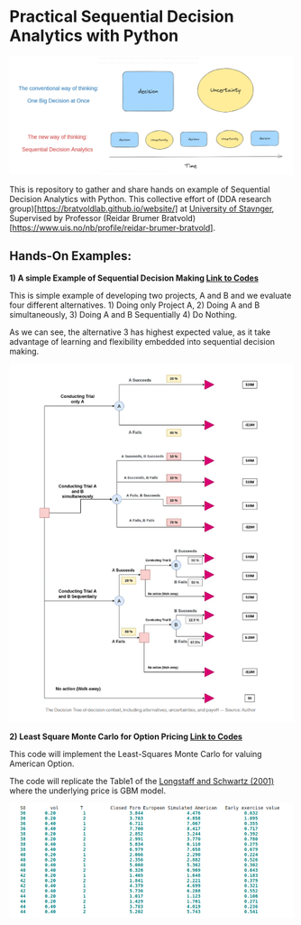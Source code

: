 # Practical Sequential Decision Analytics with Python


![Cover Image](img/sda.png)

This is repository to gather and share hands on example of  Sequential Decision Analytics with Python. This collective effort of (DDA research group)[https://bratvoldlab.github.io/website/] at [University of Stavnger](https://www.uis.no/en), Supervised by Professor (Reidar Brumer Bratvold)[https://www.uis.no/nb/profile/reidar-brumer-bratvold].

## Hands-On Examples:

**1) A simple Example of Sequential Decision Making [Link to Codes](https://colab.research.google.com/drive/1ZQhff_7Qo4rSqvIZOYhZzkZBu_x21rQt?usp=sharing)**

This is simple example of developing two projects, A and B and we evaluate four different alternatives. 1) Doing only Project A, 2) Doing A and B simultaneously, 3) Doing A and B Sequentially 4) Do Nothing.

As we can see, the alternative 3 has highest expected value, as it take advantage of learning and flexibility embedded into sequential decision making.

![Cover Image](img/dt.png)

**2) Least Square Monte Carlo for Option Pricing [Link to Codes](https://colab.research.google.com/drive/16u-W2rwk_kYl3uqce5N67x08W3kPiKQF?usp=sharing)**

This code will implement the Least-Squares Monte Carlo for valuing American Option. 

The code will replicate the Table1 of the [Longstaff and Schwartz (2001)](https://people.math.ethz.ch/~hjfurrer/teaching/LongstaffSchwartzAmericanOptionsLeastSquareMonteCarlo.pdf) where the underlying price is GBM model.

![Cover Image](img/lsmresults.png)
